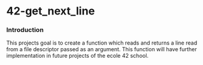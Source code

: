# 42-get_next_line

### Introduction
This projects goal is to create a function which reads and returns a line read from a file descriptor passed as an argument.
This function will have further implementation in future projects of the ecole 42 school.
